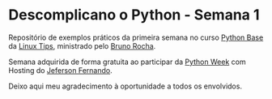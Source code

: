 # Descomplicano o Python - Semana 1

Repositório de exemplos práticos da primeira semana no curso [Python Base](https://www.linuxtips.io/products/python-base) da [Linux Tips](https://www.linuxtips.io/), ministrado pelo [Bruno Rocha](https://github.com/rochacbruno).

Semana adquirida de forma gratuita ao participar da [Python Week](https://www.youtube.com/watch?v=NqUC-G_Pu-o&list=PLf-O3X2-mxDlfAv8IOfic1sHArdwrrkgh) com Hosting do [Jeferson Fernando](https://github.com/badtuxx).

Deixo aqui meu agradecimento à oportunidade a todos os envolvidos.